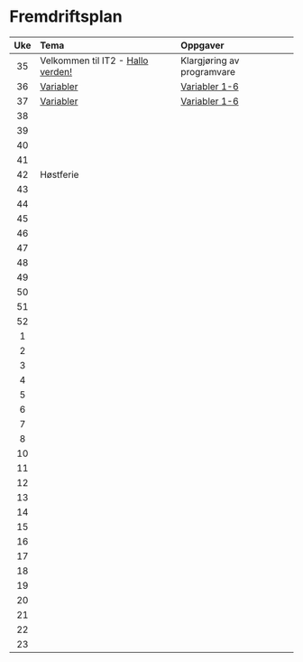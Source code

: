 # Fremdriftsplan

| Uke | Tema | Oppgaver |
|:---:|:----|:-----|
| 35 | Velkommen til IT2  - [Hallo verden!]() | Klargjøring av programvare |
| 36 | [Variabler](https://github.com/fagstoff/IT2/blob/master/Fagtekster/2-Programmering/30-Variabler.md) | [Variabler 1-6](https://github.com/fagstoff/IT2/tree/master/Oppgaver/2-Programmering/10-Variabler) |
| 37 |[Variabler](https://github.com/fagstoff/IT2/blob/master/Fagtekster/2-Programmering/30-Variabler.md) | [Variabler 1-6](https://github.com/fagstoff/IT2/tree/master/Oppgaver/2-Programmering/10-Variabler) |
| 38 |||
| 39 |||
| 40 |||
| 41 |||
| 42 | Høstferie ||
| 43 |||
| 44 |||
| 45 |||
| 46 |||
| 47 |||
| 48 |||
| 49 |||
| 50 |||
| 51 |||
| 52 |||
| 1 |||
| 2 |||
 |3 |||
 |4 |||
 |5 |||
 |6 |||
| 7 |||
| 8 |||
| 10 |||
| 11 |||
 |12 |||
| 13 |||
| 14 |||
| 15 |||
| 16 |||
| 17 |||
| 18 |||
| 19 |||
| 20 |||
| 21 |||
| 22 |||
| 23 |||
